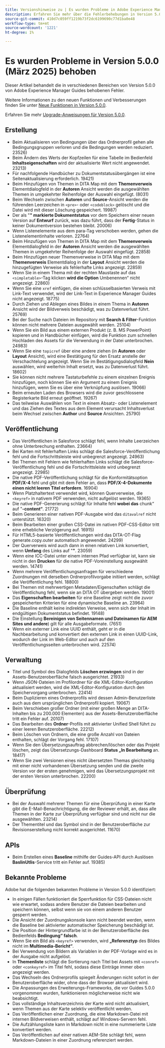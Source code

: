 ```yaml
---
title: Versionshinweise zu | Es wurden Probleme in Adobe Experience Manager Guides Version 5.0.0 behoben
description: Erfahren Sie mehr über die Fehlerbehebungen in Version 5.0.0 von Adobe Experience Manager Guides.
source-git-commit: 410d7c059ff1219b73f2dc6199690c77d1ba0e48
workflow-type: tm+mt
source-wordcount: '1221'
ht-degree: 1%

---
```


# Es wurden Probleme in Version 5.0.0 (März 2025) behoben

Dieser Artikel behandelt die in verschiedenen Bereichen von Version 5.0.0 von Adobe Experience Manager Guides behobenen Fehler.


Weitere Informationen zu den neuen Funktionen und Verbesserungen finden Sie unter [Neue Funktionen in Version 5.0.0](whats-new-5-0.md).

Erfahren Sie mehr [Upgrade-Anweisungen für Version 5.0.0](upgrade-instructions-5-0-0.md).


## Erstellung

- Beim Aktualisieren von Bedingungen über das Ordnerprofil gehen alle Bedingungsgruppen verloren und die Bedingungen werden reduziert. 23526)
- Beim Ändern des Werts der Kopfzeilen für eine Tabelle im Bedienfeld **Inhaltseigenschaften** wird der aktualisierte Wert nicht angewendet. 23213)
- Für nachfolgende Handbücher zu Dokumentstatusübergängen ist eine Seitenaktualisierung erforderlich. 19421)
- Beim Hinzufügen von Themen in DITA Map mit dem **Themenverweis** Elementdialogfeld in der **Autoren** Ansicht werden die ausgewählten Themen in umgekehrter Reihenfolge der Auswahl eingefügt. (8031)
- Beim Wechseln zwischen **Autoren** und **Source**-Ansicht werden die führenden Leerzeichen in `<pre>`- oder `<codeblock>` gelöscht und die Datei wird mit dieser Löschung gespeichert. 19987)
- Der als &quot;**&quot; markierte Dokumentstatus** vor dem Speichern einer neuen Version auf **Entwurf** zurück, was dazu führt, dass der **Fertig**-Status in keiner Dokumentversion bestehen bleibt. 20006)
- Wenn Listenelemente aus dem para-Tag verschoben werden, gehen die Listenelementinhalte verloren. 22764)
- Beim Hinzufügen von Themen in DITA Map mit dem **Themenverweis** Elementdialogfeld in der **Autoren** Ansicht werden die ausgewählten Themen in umgekehrter Reihenfolge der Auswahl eingefügt. 22858)
- Beim Hinzufügen neuer Themenverweise in DITA Map mit dem **Themenverweis** Elementdialog in der **Layout** Ansicht werden die hinzugefügten Verweise als fehlerhafte Links angezeigt. 22859)
- Wenn Sie in einem Thema mit der rechten Maustaste auf das `<simpletable>`-Tag klicken **wird die Option** Umbenennen“ nicht angezeigt. 22860)
- Wenn Sie eine `xref` einfügen, die einen schlüsselbasierten Verweis mit Link-Text verwendet, wird der Link-Text in Experience Manager Guides nicht angezeigt. 18775)
- Durch Ziehen und Ablegen eines Bildes in einem Thema in **Autoren** Ansicht wird der Bildverweis beschädigt, was zu Datenverlust führt. 25769)
- Bei der Suche nach Dateien im Repository mit **Search &amp; Filter**-Funktion können nicht mehrere Dateien ausgewählt werden. 25104)
- Wenn Sie ein Bild aus einem externen Produkt (z. B. MS PowerPoint) kopieren und in Handbücher einfügen, wird die Funktion zum schnellen Hochladen des Assets für die Verwendung in der Datei unterbrochen. 24983)
- Wenn Sie eine `topicref` über eine andere ziehen (in **Autoren** oder **Layout** Ansicht), wird eine Bestätigung für den Ersatz anstelle der Verschachtelung angezeigt. Wenn Sie im Bestätigungsdialogfeld **Nein** auswählen, wird weiterhin Inhalt ersetzt, was zu Datenverlust führt. 18602)
- Sie können nicht mehrere Tastaturbefehle zu einem einzelnen Ereignis hinzufügen, noch können Sie ein Argument zu einem Ereignis hinzufügen, wenn Sie es über eine Verknüpfung auslösen. 19066)
- Beim erneuten Laden des Browsers wird die zuvor geschlossene Registerkarte Bild erneut geöffnet. 19267)
- Das teilweise Auswählen von Text in einem Absatz- oder Listenelement und das Ziehen des Textes aus dem Element verursacht Inhaltsverlust beim Wechsel zwischen **Author** und **Source** Ansichten. 25790)

## Veröffentlichung

- Das Veröffentlichen in Salesforce schlägt fehl, wenn Inhalte Leerzeichen ohne Unterbrechung enthalten. 23664)
- Bei Karten mit fehlerhaften Links schlägt die Salesforce-Veröffentlichung fehl und die Fortschrittsleiste wird unbegrenzt angezeigt. 24963)
- Bei Themen mit Fehlern wie fehlerhaften Links schlägt die Salesforce-Veröffentlichung fehl und die Fortschrittsleiste wird unbegrenzt angezeigt. 22985)
- Die native PDF-Veröffentlichung schlägt für die Konformitätsoption **PDF/X-4** fehl und gibt mit dem Fehler an, dass **PDF/X-4-Dokumente einen nicht leeren Titel erfordern**. 16904)
- Wenn Platzhaltertext verwendet wird, können Querverweise, die `<keyref>` in nativem PDF verwenden, nicht aufgelöst werden. 19365)
- Die native PDF-Generierung schlägt für Inhalte fehl **wobei das** chunk“ auf &quot;**-content“**. 21772)
- Beim Generieren einer nativen PDF-Ausgabe wird das `ditavalref` nicht unterstützt. 16320)
- Beim Bearbeiten einer großen CSS-Datei im nativen PDF-CSS-Editor tritt eine erhebliche Verzögerung auf. 16915)
- Für HTML5-basierte Veröffentlichungen wird das DITA-OT-Flag generate.copy.outer automatisch angewendet. 24299)
- Der Querverweis wird auch dann in einen relativen Link konvertiert, wenn **Umfang** des Links auf &quot;**&quot;**. 23059)
- Wenn eine ICC-Datei unter einem internen Pfad verfügbar ist, kann sie nicht in den **Drucken** für die native PDF-Voreinstellung ausgewählt werden. 14741)
- Wenn mehrere Veröffentlichungsanfragen für verschiedene Zuordnungen mit derselben Ordnerprofilvorgabe initiiert werden, schlägt die Veröffentlichung fehl. 18800)
- Bei Themen mit mehrwertigen Metadaten/Eigenschaften schlägt die Veröffentlichung fehl, wenn sie an DITA OT übergeben werden. 19001)
- Das **Eigenschaften bearbeiten** für eine Baseline zeigt nicht die zuvor gespeicherten Kriterien für eine dynamische Baseline an.  23964)
- Die Baseline enthält keine indirekten Verweise, wenn sich der Inhalt im endgültigen Dokumentstatus befindet. 19148)
- Die Einstellung **Bereinigen von Seitennamen und Dateinamen für AEM Sites und andere**) gilt für alle Ausgabeformate. (7651)
- Wenn ein externer Link eine UUID enthält, geht er in die Nachbearbeitung und konvertiert den externen Link in einen UUID-Link, wodurch der Link im Web-Editor und auch auf den Veröffentlichungsseiten unterbrochen wird. 22574)


## Verwaltung

- Titel und Symbol des Dialogfelds **Löschen erzwingen** sind in der Assets-Benutzeroberfläche falsch ausgerichtet. 21933)
- Wenn JSON-Dateien im Profilordner für die XML-Editor-Konfiguration aktualisiert werden, wird die XML-Editor-Konfiguration durch den Speichervorgang unterbrochen. 22414)
- Beim Duplizieren eines Ordnerprofils wird dessen Admin-Benutzerliste auch aus dem ursprünglichen Ordnerprofil kopiert. 19067)
- Beim Verschieben großer Ordner (mit einer großen Menge an DITA-Inhalten bis zu 200.000 Elementen) aus der Assets-Benutzeroberfläche tritt ein Fehler auf. 20107)
- Das Bearbeiten des **Ordner**-Profils mit aktivierter Unified Shell führt zu einer leeren Benutzeroberfläche. 22212)
- Beim Löschen von Ordnern, die eine große Anzahl von Dateien enthalten, schlägt der Vorgang fehl. 17107)
- Wenn Sie den Übersetzungsauftrag abbrechen/löschen oder das Projekt löschen, zeigt das Übersetzungs-Dashboard **Status „In Bearbeitung** an. 18417)
- Wenn Sie zwei Versionen eines nicht übersetzten Themas gleichzeitig mit einer nicht vorhandenen Übersetzung senden und die zweite Version vor der ersten genehmigen, wird das Übersetzungsprojekt mit der ersten Version unterbrochen. 22200)


## Überprüfung

- Bei der Auswahl mehrerer Themen für eine Überprüfung in einer Karte gibt die E-Mail-Benachrichtigung, die der Reviewer erhält, an, dass alle Themen in der Karte zur Überprüfung verfügbar sind und nicht nur die ausgewählten. 23214)
- Der Thementitel und das Symbol sind in der Benutzeroberfläche zur Revisionserstellung nicht korrekt ausgerichtet. 11670)


## APIs

- Beim Erstellen eines **Baseline** mithilfe der Guides-API durch Auslösen **BaslinUtlis**-Service tritt ein Fehler auf. 19385)

## Bekannte Probleme

Adobe hat die folgenden bekannten Probleme in Version 5.0.0 identifiziert:

- In einigen Fällen funktioniert die Sperrfunktion für CSS-Dateien nicht wie erwartet, sodass andere Benutzer die Dateien bearbeiten und speichern können, selbst wenn sie von einem anderen Benutzer gesperrt werden.
- Die Ansicht der Zuordnungskonsole kann nicht beendet werden, wenn die Baseline bei aktivierter automatischer Speicherung beschädigt ist.
- Die Position der Hintergrundfarbe ist in der Benutzeroberfläche des Bedienfelds **Bedingung“ falsch**.
- Wenn Sie ein Bild als `<keyref>` verwenden, wird **„Referenztyp** des Bildes nicht im **Multimedia-Bericht“**.
- Bei Verwendung von Bildern als Variablen in der PDF-Vorlage wird es in der Ausgabe nicht aufgelöst.
- In **Themenliste** schlägt die Sortierung nach Titel bei Assets mit `<conref>` oder `<conkeyref>` im Titel fehl, sodass diese Einträge immer oben angezeigt werden.
- Das Wechseln des Ordnerprofils spiegelt Änderungen nicht sofort in der Benutzeroberfläche wider, ohne dass der Browser aktualisiert wird.
- Die Anpassungen des Erweiterungs-Frameworks, die vor Guides 5.0.0 vorgenommen wurden, funktionieren möglicherweise nicht wie beabsichtigt.
- Das vollständige Inhaltsverzeichnis der Karte wird nicht aktualisiert, wenn Themen aus der Karte selektiv veröffentlicht werden.
- Das Veröffentlichen einer Zuordnung, die eine Markdown-Datei mit internen Bildverweisen enthält, schlägt auf Windows-Servern fehl.
- Die Aufzählungsliste kann in Markdown nicht in eine nummerierte Liste konvertiert werden.
- Das Veröffentlichen auf einer nativen AEM-Site schlägt fehl, wenn Markdown-Dateien in einer Zuordnung referenziert werden.


